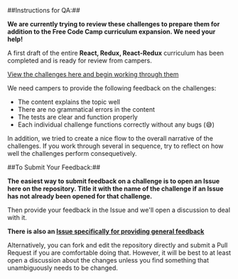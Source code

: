 
##Instructions for QA:##

**We are currently trying to review these challenges to prepare them for addition to the Free Code Camp curriculum expansion. We need your help!**

A first draft of the entire **React, Redux, React-Redux** curriculum has been completed and is ready for review from campers.

[View the challenges here and begin working through them](http://hysterical-amusement.surge.sh/)

We need campers to provide the following feedback on the challenges:

- The content explains the topic well
- There are no grammatical errors in the content
- The tests are clear and function properly
- Each individual challenge functions correctly without any bugs (:sweat_smile:)

In addition, we tried to create a nice flow to the overall narrative of the challenges. If you work through several in sequence, try to reflect on how well the challenges perform consequetively.

##To Submit Your Feedback:##

**The easiest way to submit feedback on a challenge is to open an Issue here on the repository. Title it with the name of the challenge if an Issue has not already been opened for that challenge.**

Then provide your feedback in the Issue and we'll open a discussion to deal with it.

**There is also an [Issue specifically for providing general feedback](https://github.com/bonham000/fcc-react-tests-module/issues/17)**

Alternatively, you can fork and edit the repository directly and submit a Pull Request if you are comfortable doing that. However, it will be best to at least open a discussion about the changes unless you find something that unambiguously needs to be changed.